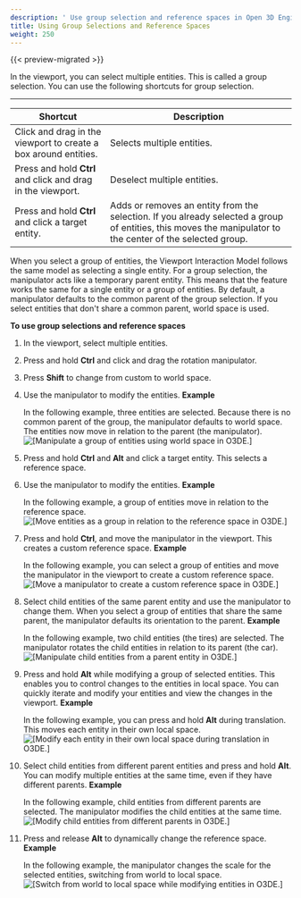 ```yaml
---
description: ' Use group selection and reference spaces in Open 3D Engine. '
title: Using Group Selections and Reference Spaces
weight: 250
---
```


{{< preview-migrated >}}

In the viewport, you can select multiple entities. This is called a group selection. You can use the following shortcuts for group selection.


****

| Shortcut | Description |
| --- | --- |
| Click and drag in the viewport to create a box around entities. |  Selects multiple entities.  |
|  Press and hold **Ctrl** and click and drag in the viewport.  | Deselect multiple entities. |
|  Press and hold **Ctrl** and click a target entity.  |  Adds or removes an entity from the selection. If you already selected a group of entities, this moves the manipulator to the center of the selected group.  |

When you select a group of entities, the Viewport Interaction Model follows the same model as selecting a single entity. For a group selection, the manipulator acts like a temporary parent entity. This means that the feature works the same for a single entity or a group of entities. By default, a manipulator defaults to the common parent of the group selection. If you select entities that don't share a common parent, world space is used.

**To use group selections and reference spaces**

1. In the viewport, select multiple entities.

1. Press and hold **Ctrl** and click and drag the rotation manipulator.

1. Press **Shift** to change from custom to world space.

1. Use the manipulator to modify the entities.
**Example**

   In the following example, three entities are selected. Because there is no common parent of the group, the manipulator defaults to world space. The entities now move in relation to the parent \(the manipulator\).
![\[Manipulate a group of entities using world space in O3DE.\]](/images/user-guide/viewportinteractionmodel/viewport-selection-model-6.gif)

1. Press and hold **Ctrl** and **Alt** and click a target entity. This selects a reference space.

1. Use the manipulator to modify the entities.
**Example**

   In the following example, a group of entities move in relation to the reference space.
![\[Move entities as a group in relation to the reference space in O3DE.\]](/images/shared/viewport-selection-model-7.gif)

1. Press and hold **Ctrl**, and move the manipulator in the viewport. This creates a custom reference space.
**Example**

   In the following example, you can select a group of entities and move the manipulator in the viewport to create a custom reference space.
![\[Move a manipulator to create a custom reference space in O3DE.\]](/images/user-guide/viewportinteractionmodel/viewport-selection-model-8.gif)

1. Select child entities of the same parent entity and use the manipulator to change them. When you select a group of entities that share the same parent, the manipulator defaults its orientation to the parent.
**Example**

   In the following example, two child entities \(the tires\) are selected. The manipulator rotates the child entities in relation to its parent \(the car\).
![\[Manipulate child entities from a parent entity in O3DE.\]](/images/user-guide/viewportinteractionmodel/viewport-selection-model-9.gif)

1. Press and hold **Alt** while modifying a group of selected entities. This enables you to control changes to the entities in local space. You can quickly iterate and modify your entities and view the changes in the viewport.
**Example**

   In the following example, you can press and hold **Alt** during translation. This moves each entity in their own local space.
![\[Modify each entity in their own local space during translation in O3DE.\]](/images/user-guide/viewportinteractionmodel/viewport-selection-model-10.gif)

1. Select child entities from different parent entities and press and hold **Alt**. You can modify multiple entities at the same time, even if they have different parents.
**Example**

   In the following example, child entities from different parents are selected. The manipulator modifies the child entities at the same time.
![\[Modify child entities from different parents in O3DE.\]](/images/user-guide/viewportinteractionmodel/viewport-selection-model-11.gif)

1. Press and release **Alt** to dynamically change the reference space.
**Example**

   In the following example, the manipulator changes the scale for the selected entities, switching from world to local space.
![\[Switch from world to local space while modifying entities in O3DE.\]](/images/user-guide/viewportinteractionmodel/viewport-selection-model-12.gif)
